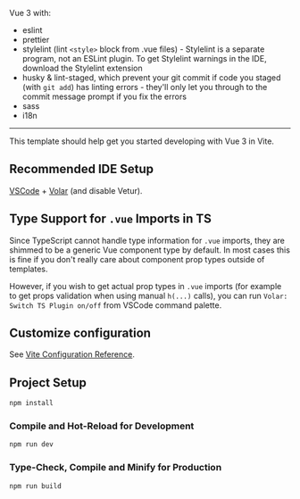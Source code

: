 Vue 3 with:

- eslint
- prettier
- stylelint (lint `<style>` block from .vue files) - Stylelint is a separate program, not an ESLint plugin. To get Stylelint warnings in the IDE, download the Stylelint extension
- husky & lint-staged, which prevent your git commit if code you staged (with `git add`) has linting errors - they'll only let you through to the commit message prompt if you fix the errors
- sass 
- i18n 

---

This template should help get you started developing with Vue 3 in Vite.

## Recommended IDE Setup

[VSCode](https://code.visualstudio.com/) + [Volar](https://marketplace.visualstudio.com/items?itemName=johnsoncodehk.volar) (and disable Vetur).

## Type Support for `.vue` Imports in TS

Since TypeScript cannot handle type information for `.vue` imports, they are shimmed to be a generic Vue component type by default. In most cases this is fine if you don't really care about component prop types outside of templates.

However, if you wish to get actual prop types in `.vue` imports (for example to get props validation when using manual `h(...)` calls), you can run `Volar: Switch TS Plugin on/off` from VSCode command palette.

## Customize configuration

See [Vite Configuration Reference](https://vitejs.dev/config/).

## Project Setup

```sh
npm install
```

### Compile and Hot-Reload for Development

```sh
npm run dev
```

### Type-Check, Compile and Minify for Production

```sh
npm run build
```
